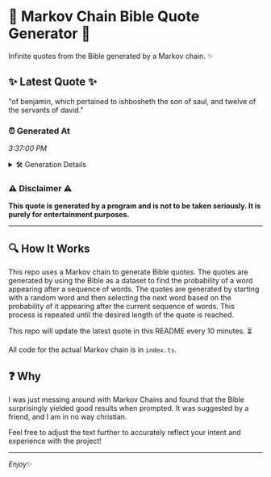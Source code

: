 # 📖 Markov Chain Bible Quote Generator 📖

Infinite quotes from the Bible generated by a Markov chain. ✨

## ✨ Latest Quote ✨
"of benjamin, which pertained to ishbosheth the son of saul, and twelve of the servants of david."

### ⏰ Generated At
*3:37:00 PM*

<details>
    <summary>🛠️ Generation Details</summary>
    <p>
        <strong>🌱 Seed:</strong> of<br>
        <strong>🔄 Iterations:</strong> 16<br>
        <strong>📜 Context History:</strong><br>[ of ]: benjamin,<br>[ of, benjamin, ]: which<br>[ of, benjamin,, which ]: pertained<br>[ of, benjamin,, which, pertained ]: to<br>[ of, benjamin,, which, pertained, to ]: ishbosheth<br>[ of, benjamin,, which, pertained, to, ishbosheth ]: the<br>[ benjamin,, which, pertained, to, ishbosheth, the ]: son<br>[ which, pertained, to, ishbosheth, the, son ]: of<br>[ pertained, to, ishbosheth, the, son, of ]: saul,<br>[ to, ishbosheth, the, son, of, saul, ]: and<br>[ ishbosheth, the, son, of, saul,, and ]: twelve<br>[ the, son, of, saul,, and, twelve ]: of<br>[ son, of, saul,, and, twelve, of ]: the<br>[ of, saul,, and, twelve, of, the ]: servants<br>[ saul,, and, twelve, of, the, servants ]: of<br>[ and, twelve, of, the, servants, of ]: david.<br>
    </p>
</details>

### ⚠️ Disclaimer ⚠️
**This quote is generated by a program and is not to be taken seriously. It is purely for entertainment purposes.**

---

## 🔍 How It Works

This repo uses a Markov chain to generate Bible quotes. The quotes are generated by using the Bible as a dataset to find the probability of a word appearing after a sequence of words. The quotes are generated by starting with a random word and then selecting the next word based on the probability of it appearing after the current sequence of words. This process is repeated until the desired length of the quote is reached.

This repo will update the latest quote in this README every 10 minutes. ⏳

All code for the actual Markov chain is in `index.ts`.

## ❓ Why

I was just messing around with Markov Chains and found that the Bible surprisingly yielded good results when prompted. 
It was suggested by a friend, and I am in no way christian.

Feel free to adjust the text further to accurately reflect your intent and experience with the project!

---

*Enjoy*✨
